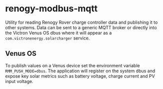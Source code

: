 # renogy-modbus-mqtt
Utility for reading Renogy Rover charge controller data and publishing it to
other systems. Data can be sent to a generic MQTT broker or directly into the
Victron Venus OS dbus where it will appear as a `com.victronenergy.solarcharger`
service.

## Venus OS

To publish values on a Venus device set the environment variable
`RMM_PUSH_MODE=dbus`. The application will register on the system dbus and
expose key solar metrics such as battery voltage, charge current and PV input
voltage.
